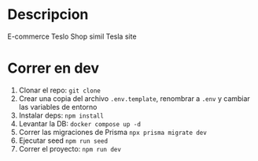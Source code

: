 # Descripcion

E-commerce Teslo Shop simil Tesla site

# Correr en dev

1. Clonar el repo: `git clone`
2. Crear una copia del archivo `.env.template`, renombrar a `.env` y cambiar las variables de entorno
3. Instalar deps: `npm install`
4. Levantar la DB: `docker compose up -d`
5. Correr las migraciones de Prisma `npx prisma migrate dev`
6. Ejecutar seed `npm run seed`
7. Correr el proyecto: `npm run dev`
